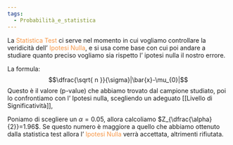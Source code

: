 ```yaml
---
tags:
  - Probabilità_e_statistica
---
```


La <font color="#f79646">Statistica Test</font> ci serve nel momento in cui vogliamo controllare la veridicità dell’ <font color="#f79646">Ipotesi Nulla</font>, e si usa come base con cui poi andare a studiare quanto preciso vogliamo sia rispetto l’ ipotesi nulla il nostro errore.

La formula:
$$\dfrac{\sqrt{ n }}{\sigma}|\bar{x}-\mu_{0}|$$
Questo è il valore (p-value) che abbiamo trovato dal campione studiato, poi lo confrontiamo con l’ Ipotesi nulla, scegliendo un adeguato [[Livello di Significatività]],

Poniamo di scegliere un $\alpha=0.05$, allora calcoliamo $Z_{\dfrac{\alpha}{2}}=1.96$. Se questo numero è maggiore a quello che abbiamo ottenuto dalla statistica test allora l’ <font color="#f79646">Ipotesi Nulla</font> verrà accettata, altrimenti rifiutata.